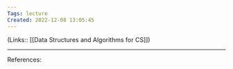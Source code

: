 ```yaml
---
Tags: lecture
Created: 2022-12-08 13:05:45
---
```

(Links:: [[Data Structures and Algorithms for CS]])


---
References: